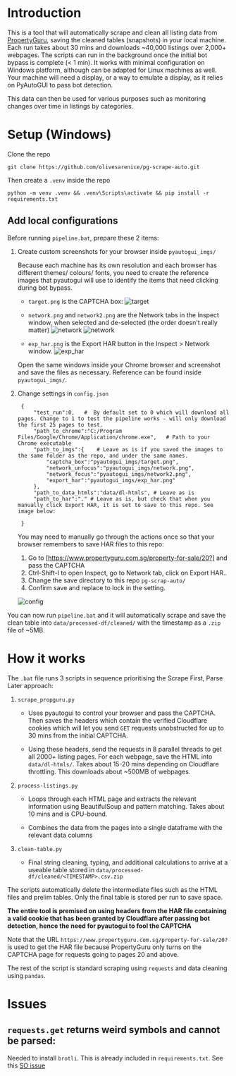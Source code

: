 # Introduction

This is a tool that will automatically scrape and clean all listing data from [PropertyGuru](https://www.propertyguru.com.sg/property-for-sale), saving the cleaned tables (snapshots) in your local machine. Each run takes about 30 mins and downloads ~40,000 listings over 2,000+ webpages. The scripts can run in the background once the initial bot bypass is complete (< 1 min). It works with minimal configuration on Windows platform, although can be adapted for Linux machines as well. Your machine will need a display, or a way to emulate a display, as it relies on PyAutoGUI to pass bot detection. 

This data can then be used for various purposes such as monitoring changes over time in listings by categories.

# Setup (Windows)

Clone the repo

    git clone https://github.com/olivesarenice/pg-scrape-auto.git

Then create a `.venv` inside the repo

    python -m venv .venv && .venv\Scripts\activate && pip install -r requirements.txt

## Add local configurations

Before running `pipeline.bat`, prepare these 2 items:

1. Create custom screenshots for your browser inside `pyautogui_imgs/`

    Because each machine has its own resolution and each browser has different themes/ colours/ fonts, you need to create the reference images that pyautogui will use to identify the items that need clicking during bot bypass.

    - `target.png` is the CAPTCHA box:
        ![target](assets/target_example.png)

    - `network.png` and `network2.png` are the Network tabs in the Inspect window, when selected and de-selected (the order doesn't really matter)
        ![network](assets/network_example.png)
        ![network](assets/network2_example.png)

    - `exp_har.png` is the Export HAR button in the Inspect > Network window.
        ![exp_har](assets/exp_har_example.png)

    Open the same windows inside your Chrome browser and screenshot and save the files as necessary. Reference can be found inside `pyautogui_imgs/`.

2. Change settings in `config.json`

        {
            "test_run":0,   #  By default set to 0 which will download all pages. Change to 1 to test the pipeline works - will only download the first 25 pages to test. 
            "path_to_chrome":"C:/Program Files/Google/Chrome/Application/chrome.exe",   # Path to your Chrome executable
            "path_to_imgs":{    # Leave as is if you saved the images to the same folder as the repo, and under the same names.
                "captcha_box":"pyautogui_imgs/target.png", 
                "network_unfocus":"pyautogui_imgs/network.png",
                "network_focus":"pyautogui_imgs/network2.png",
                "export_har":"pyautogui_imgs/exp_har.png"
            },
            "path_to_data_htmls":"data/dl-htmls", # Leave as is
            "path_to_har":"." # Leave as is, but check that when you manually click Export HAR, it is set to save to this repo. See image below:

        }

    You may need to manually go through the actions once so that your browser remembers to save HAR files to this repo:

    1. Go to [https://www.propertyguru.com.sg/property-for-sale/20?] and pass the CAPTCHA
    2. Ctrl-Shift-I to open Inspect, go to Network tab, click on Export HAR..
    3. Change the save directory to this repo `pg-scrap-auto/`
    4. Confirm save and replace to lock in the setting.

    ![config](assets/config_har.png)

You can now run `pipeline.bat` and it will automatically scrape and save the clean table into `data/processed-df/cleaned/` with the timestamp as a `.zip` file of ~5MB. 

# How it works

The `.bat` file runs 3 scripts in sequence prioritising the Scrape First, Parse Later approach:

1. `scrape_propguru.py`

    - Uses pyautogui to control your browser and pass the CAPTCHA. Then saves the headers which contain the verified Cloudflare cookies which will let you send `GET` requests unobstructed for up to 30 mins from the initial CAPTCHA.

    - Using these headers, send the requests in 8 parallel threads to get all 2000+ listing pages. For each webpage, save the HTML into `data/dl-htmls/`. Takes about 15-20 mins depending on Cloudflare throttling. This downloads about ~500MB of webpages.

2. `process-listings.py`

    - Loops through each HTML page and extracts the relevant information using BeautifulSoup and pattern matching. Takes about 10 mins and is CPU-bound.

    - Combines the data from the pages into a single dataframe with the relevant data columns

3. `clean-table.py`

    - Final string cleaning, typing, and additional calculations to arrive at a useable table stored in `data/processed-df/cleaned/<TIMESTAMP>.csv.zip`

The scripts automatically delete the intermediate files such as the HTML files and prelim tables. Only the final table is stored per run to save space.

**The entire tool is premised on using headers from the HAR file containing a valid cookie that has been granted by Cloudflare after passing bot detection, hence the need for pyautogui to fool the CAPTCHA**

Note that the URL `https://www.propertyguru.com.sg/property-for-sale/20?` is used to get the HAR file because PropertyGuru only turns on the CAPTCHA page for requests going to pages 20 and above. 

The rest of the script is standard scraping using `requests` and data cleaning using `pandas`.

# Issues

## `requests.get` returns weird symbols and cannot be parsed:

Needed to install `brotli`. This is already included in `requirements.txt`. See this [SO issue](https://stackoverflow.com/questions/49702214/python-requests-response-encoded-in-utf-8-but-cannot-be-decoded)

